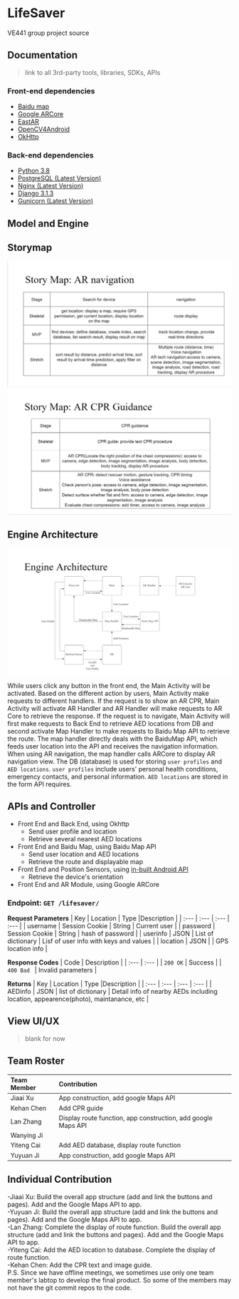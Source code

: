 # LifeSaver
VE441 group project source 

## Documentation
> link to all 3rd-party tools, libraries, SDKs, APIs
### Front-end dependencies
- [Baidu map](https://lbsyun.baidu.com/index.php?title=androidsdk)
- [Google ARCore](https://developers.google.com/ar/develop?hl=zh-cn)
- [EastAR](https://www.easyar.com/view/support.html)
- [OpenCV4Android](https://docs.opencv.org/3.4/d9/d3f/tutorial_android_dev_intro.html)
- [OkHttp](https://github.com/square/okhttp)
### Back-end dependencies
- [Python 3.8](https://www.python.org/downloads/)
- [PostgreSQL (Latest Version)](https://www.postgresql.org/docs/current/index.html)
- [Nginx (Latest Version)](https://nginx.org/en/docs/install.html)
- [Django 3.1.3](https://pypi.org/project/Django/)
- [Gunicorn (Latest Version)](https://pypi.org/project/gunicorn/)

## Model and Engine
## Storymap
![Storymap figure1](https://github.com/AlonsoChate/LifeSaver/blob/main/figures/Storymap1.png)
![Storymap figure2](https://github.com/AlonsoChate/LifeSaver/blob/main/figures/Storymap2.png)

## Engine Architecture
![Engine Architecture](https://github.com/AlonsoChate/LifeSaver/blob/main/figures/EngineArchitecture.png)

While users click any button in the front end, the Main Activity will be activated. Based on the different action by users, Main Activity make requests to different handlers. If the request is to show an AR CPR, Main Activity will activate AR Handler and AR Handler will make requests to AR Core to retrieve the response. If the request is to navigate, Main Activity will first make requests to Back End to retrieve AED locations from DB and second activate Map Handler to make requests to Baidu Map API to retrieve the route. The map handler directly deals with the BaiduMap API, which feeds user location into the API and receives the navigation information. When using AR navigation, the map handler calls ARCore to display AR navigation view. The DB (database) is used for storing `user profiles` and `AED locations`. `user profiles` include users' personal health conditions, emergency contacts, and personal information. `AED locations` are stored in the form API requires.

## APIs and Controller
- Front End and Back End, using Okhttp
  - Send user profile and location
  - Retrieve several nearest AED locations
- Front End and Baidu Map, using Baidu Map API
  - Send user location and AED locations
  - Retrieve the route and displayable map
- Front End and Position Sensors, using [in-built Android API](https://developer.android.com/guide/topics/sensors/sensors_position)
  - Retrieve the device's orientation
- Front End and AR Module, using Google ARCore

### Endpoint: `GET /lifesaver/`

**Request Parameters**
| Key  | Location | Type  |Description  |
| :--- | :--- | :---  | :--- |
| username | Session Cookie | String | Current user | 
| password | Session Cookie | String | hash of password | 
| userinfo | JSON | List of dictionary | Lisf of user info with keys and values |
| location  | JSON |  | GPS location info |

**Response Codes**
| Code  | Description |
| :--- | :--- |
| `200 OK` | Success |
| `400 Bad ` | Invalid parameters |

**Returns**
| Key  | Location | Type  |Description  |
| :--- | :--- | :---  | :--- |
| AEDinfo | JSON | list of dictionary | Detail info of nearby AEDs including location, appearence(photo), maintanance, etc | 



## View UI/UX
> blank for now

## Team Roster
| Team Member | Contribution |
| :--- | :--- |
| Jiaai Xu    | App construction, add google Maps API |
| Kehan Chen  | Add CPR guide |
| Lan Zhang   | Display route function, app construction, add google Maps API |
| Wanying Ji  |  |
| Yiteng Cai  | Add AED database, display route function |
| Yuyuan Ji   | App construction, add google Maps API |

## Individual Contribution
-Jiaai Xu: Build the overall app structure (add and link the buttons and pages). Add and the Google Maps API to app.\
-Yuyuan Ji: Build the overall app structure (add and link the buttons and pages). Add and the Google Maps API to app.\
-Lan Zhang: Complete the display of route function. Build the overall app structure (add and link the buttons and pages). Add and the Google Maps API to app.\
-Yiteng Cai: Add the AED location to database. Complete the display of route function.\
-Kehan Chen: Add the CPR text and image guide.\
P.S. Since we have offline meetings, we sometimes use only one team member's labtop to develop the final product. So some of the members may not have the git commit repos to the code.
